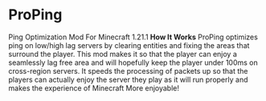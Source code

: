 # ProPing
Ping Optimization Mod For Minecraft 1.21.1
**How It Works**
ProPing optimizes ping on low/high lag servers by clearing entities and fixing the areas that surround the player. This mod makes it so that the player can enjoy a seamlessly lag free 
area and will hopefully keep the player under 100ms on cross-region servers. It speeds
the processing of packets up so that the players can actually enjoy the server they play as it will run properly and makes the experience of Minecraft More enjoyable!
